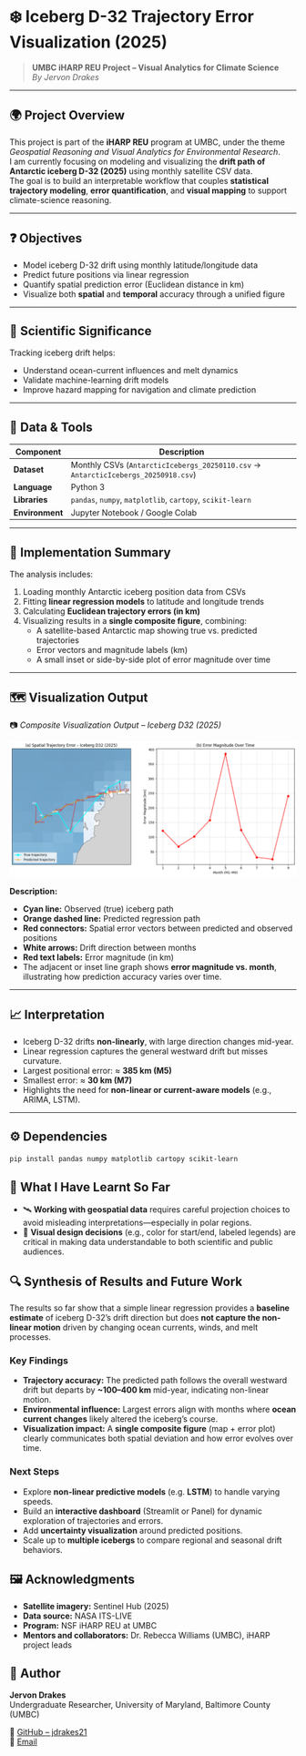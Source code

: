 # ❄️ Iceberg D-32 Trajectory Error Visualization (2025)

> **UMBC iHARP REU Project – Visual Analytics for Climate Science**  
> *By Jervon Drakes*  

---

## 🌍 Project Overview  

This project is part of the **iHARP REU** program at UMBC, under the theme *Geospatial Reasoning and Visual Analytics for Environmental Research*.  
I am currently focusing on modeling and visualizing the **drift path of Antarctic iceberg D-32 (2025)** using monthly satellite CSV data.  
The goal is to build an interpretable workflow that couples **statistical trajectory modeling**, **error quantification**, and **visual mapping** to support climate-science reasoning.

---

## ❓ Objectives  

- Model iceberg D-32 drift using monthly latitude/longitude data  
- Predict future positions via linear regression  
- Quantify spatial prediction error (Euclidean distance in km)  
- Visualize both **spatial** and **temporal** accuracy through a unified figure  

---

## 🧊 Scientific Significance  

Tracking iceberg drift helps:  
- Understand ocean-current influences and melt dynamics  
- Validate machine-learning drift models  
- Improve hazard mapping for navigation and climate prediction  

---

## 🧪 Data & Tools  

| Component | Description |
|------------|-------------|
| **Dataset** | Monthly CSVs (`AntarcticIcebergs_20250110.csv` → `AntarcticIcebergs_20250918.csv`) |
| **Language** | Python 3 |
| **Libraries** | `pandas`, `numpy`, `matplotlib`, `cartopy`, `scikit-learn` |
| **Environment** | Jupyter Notebook / Google Colab |

---

## 🧮 Implementation Summary  

The analysis includes:  
1. Loading monthly Antarctic iceberg position data from CSVs  
2. Fitting **linear regression models** to latitude and longitude trends  
3. Calculating **Euclidean trajectory errors (in km)**  
4. Visualizing results in a **single composite figure**, combining:  
   - A satellite-based Antarctic map showing true vs. predicted trajectories  
   - Error vectors and magnitude labels (km)  
   - A small inset or side-by-side plot of error magnitude over time  

---

## 🗺️ Visualization Output  

📷 *Composite Visualization Output – Iceberg D32 (2025)*  

![Iceberg D32 Trajectory and Error Visualization](iceberg_d32_combined.png)

**Description:**  
- **Cyan line:** Observed (true) iceberg path  
- **Orange dashed line:** Predicted regression path  
- **Red connectors:** Spatial error vectors between predicted and observed positions  
- **White arrows:** Drift direction between months  
- **Red text labels:** Error magnitude (in km)  
- The adjacent or inset line graph shows **error magnitude vs. month**, illustrating how prediction accuracy varies over time.

---

## 📈 Interpretation  

- Iceberg D-32 drifts **non-linearly**, with large direction changes mid-year.  
- Linear regression captures the general westward drift but misses curvature.  
- Largest positional error: ≈ **385 km (M5)**  
- Smallest error: ≈ **30 km (M7)**  
- Highlights the need for **non-linear or current-aware models** (e.g., ARIMA, LSTM).

---

## ⚙️ Dependencies

```bash
pip install pandas numpy matplotlib cartopy scikit-learn
```

## 🤔 What I Have Learnt So Far

- 🛰️ **Working with geospatial data** requires careful projection choices to avoid misleading interpretations—especially in polar regions.  
- 🧭 **Visual design decisions** (e.g., color for start/end, labeled legends) are critical in making data understandable to both scientific and public audiences.  

## 🔍 Synthesis of Results and Future Work

The results so far show that a simple linear regression provides a **baseline estimate** of iceberg D-32’s drift direction but does **not capture the non-linear motion** driven by changing ocean currents, winds, and melt processes.

### Key Findings
- **Trajectory accuracy:** The predicted path follows the overall westward drift but departs by **~100–400 km** mid-year, indicating non-linear motion.  
- **Environmental influence:** Largest errors align with months where **ocean current changes** likely altered the iceberg’s course.  
- **Visualization impact:** A **single composite figure** (map + error plot) clearly communicates both spatial deviation and how error evolves over time.  

### Next Steps
- Explore **non-linear predictive models** (e.g. **LSTM**) to handle varying speeds.  
- Build an **interactive dashboard** (Streamlit or Panel) for dynamic exploration of trajectories and errors.  
- Add **uncertainty visualization** around predicted positions.  
- Scale up to **multiple icebergs** to compare regional and seasonal drift behaviors.  

## 🖼️ Acknowledgments

- **Satellite imagery:** Sentinel Hub (2025)  
- **Data source:** NASA ITS-LIVE  
- **Program:** NSF iHARP REU at UMBC  
- **Mentors and collaborators:** Dr. Rebecca Williams (UMBC), iHARP project leads 


## 🧠 Author  

**Jervon Drakes**  
Undergraduate Researcher, University of Maryland, Baltimore County (UMBC)  

🔗 [GitHub – jdrakes21](https://github.com/jdrakes21)  
📧 [Email](mailto:jdrakes1@umbc.edu)
